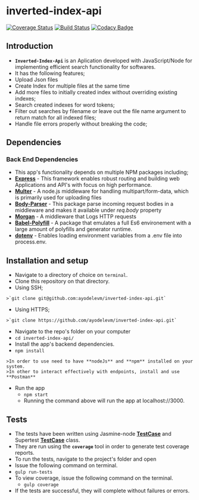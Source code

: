 # inverted-index-api

[![Coverage Status](https://coveralls.io/repos/github/ayodelevm/inverted-index-api/badge.svg)](https://coveralls.io/github/ayodelevm/inverted-index-api)  [![Build Status](https://travis-ci.org/ayodelevm/inverted-index-api.svg?branch=develop)](https://travis-ci.org/ayodelevm/inverted-index-api)  [![Codacy Badge](https://api.codacy.com/project/badge/Grade/46fccf17dc7348859ffdf87837a70234)](https://www.codacy.com/app/ayodelevm/inverted-index-api?utm_source=github.com&amp;utm_medium=referral&amp;utm_content=ayodelevm/inverted-index-api&amp;utm_campaign=Badge_Grade)

## Introduction
*  **`Inverted-Index-Api`** is an Aplication developed with JavaScript/Node for implementing efficient search functionality for softwares.
*  It has the following features;
  *  Upload Json files
  *  Create Index for multiple files at the same time
  *  Add more files to initially created index without overriding existing indexes;
  *  Search created indexes for word tokens;
  *  Filter out searches by filename or leave out the file name argument to return match for all indexed files;
  *  Handle file errors properly without breaking the code;

## Dependencies

### Back End Dependencies
*  This app's functionality depends on multiple NPM packages including;
  *  **[Express](https://www.npmjs.com/package/express)** - This framework enables robust routing and building web Applications and API's with focus on high performance. 
  *  **[Multer](https://www.npmjs.com/package/multer)** - A node.js middleware for handling multipart/form-data, which is primarily used for uploading files
  *  **[Body-Parser](https://www.npmjs.com/package/body-parser)** - This package parse incoming request bodies in a middleware and makes it available under *req.body* property
  *  **[Morgan](https://www.npmjs.com/package/morgan)** - A middleware that Logs HTTP requests
  *  **[Babel-Polyfill](https://www.npmjs.com/package/babel-polyfill)** - A package that emulates a full Es6 environement with a large amount of polyfills and generator runtime.
  *  **[dotenv](https://github.com/kennethreitz/autoenv)** - Enables loading environment variables from a .env file into process.env.

## Installation and setup
*  Navigate to a directory of choice on `terminal`.
*  Clone this repository on that directory.
  *  Using SSH;

    >`git clone git@github.com:ayodelevm/inverted-index-api.git`

  *  Using HTTPS;

    >`git clone https://github.com/ayodelevm/inverted-index-api.git`

*  Navigate to the repo's folder on your computer
  *  `cd inverted-index-api/`
*  Install the app's backend dependencies. 
  *  `npm install`

    >In order to use need to have **nodeJs** and **npm** installed on your system.
    >In other to interact effectively with endpoints, install and use **Postman**

* Run the app
  *  `npm start`
  *  Running the command above will run the app at localhost://3000.

## Tests
*  The tests have been written using Jasmine-node **[TestCase](https://github.com/mhevery/jasmine-node)** and Supertest **[TestCase](https://www.npmjs.com/package/supertest)** class.
*  They are run using the **`coverage`** tool in order to generate test coverage reports.
*  To run the tests, navigate to the project's folder and open
*  Issue the following command on terminal.
  *  `gulp run-tests`
* To view coverage, issue the following command on the terminal.
  * `gulp coverage`
*  If the tests are successful, they will complete without failures or errors.

